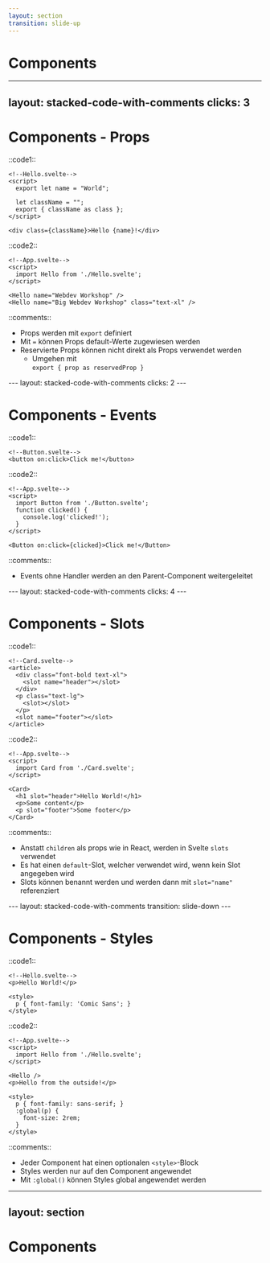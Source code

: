 ```yaml
---
layout: section
transition: slide-up
---
```


# Components
<!--Präsentation: Maike-->
---
layout: stacked-code-with-comments
clicks: 3
---

# Components - Props

::code1::

```svelte {1-3,7-9|1-3,7-9|1-3,7-9|all} {at:0}
<!--Hello.svelte-->
<script>
  export let name = "World";

  let className = "";
  export { className as class };
</script>

<div class={className}>Hello {name}!</div>
```
::code2::
```svelte
<!--App.svelte-->
<script>
  import Hello from './Hello.svelte';
</script>

<Hello name="Webdev Workshop" />
<Hello name="Big Webdev Workshop" class="text-xl" />
```

::comments::

<v-clicks at="0">

- Props werden mit `export` definiert
- Mit `=` können Props default-Werte zugewiesen werden
- Reservierte Props können nicht direkt als Props verwendet werden
  - Umgehen mit <br> `export { prop as reservedProp }`
</v-clicks>
<!--Präsentation: Maike-->
---
layout: stacked-code-with-comments
clicks: 2
---

# Components - Events

::code1::

```svelte
<!--Button.svelte-->
<button on:click>Click me!</button>
```

::code2::

```svelte {all|8|all}
<!--App.svelte-->
<script>
  import Button from './Button.svelte';
  function clicked() {
    console.log('clicked!');
  }
</script>

<Button on:click={clicked}>Click me!</Button>
```

::comments::

<v-clicks at="0">

- Events ohne Handler werden an den Parent-Component weitergeleitet
</v-clicks>
<!--Präsentation: Phillip-->
---
layout: stacked-code-with-comments
clicks: 4
---

# Components - Slots

::code1::

```svelte {all|4,7,9|7|4,9|all}
<!--Card.svelte-->
<article>
  <div class="font-bold text-xl">
    <slot name="header"></slot>
  </div>
  <p class="text-lg">
    <slot></slot>
  </p>
  <slot name="footer"></slot>
</article>
```

::code2::

```svelte
<!--App.svelte-->
<script>
  import Card from './Card.svelte';
</script>

<Card>
  <h1 slot="header">Hello World!</h1>
  <p>Some content</p>
  <p slot="footer">Some footer</p>
</Card>
```

::comments::

<v-clicks at="0">

- Anstatt `children` als props wie in React, werden in Svelte `slots` verwendet
- Es hat einen `default`-Slot, welcher verwendet wird, wenn kein Slot angegeben wird
- Slots können benannt werden und werden dann mit `slot="name"` referenziert
</v-clicks>
<!--Präsentation: Maike-->
---
layout: stacked-code-with-comments
transition: slide-down
---

# Components - Styles

::code1::

```svelte
<!--Hello.svelte-->
<p>Hello World!</p>

<style>
  p { font-family: 'Comic Sans'; }
</style>
```

::code2::

```svelte
<!--App.svelte-->
<script>
  import Hello from './Hello.svelte';
</script>

<Hello />
<p>Hello from the outside!</p>

<style>
  p { font-family: sans-serif; }
  :global(p) {
    font-size: 2rem;
  }
</style>
```

::comments::

- Jeder Component hat einen optionalen `<style>`-Block
- Styles werden nur auf den Component angewendet
- Mit `:global()` können Styles global angewendet werden

<!--Präsentation: Tobi-->
---
layout: section
---

# Components
<!--Präsentation: Maike-->